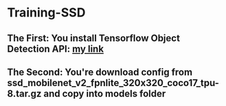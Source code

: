 # Training-SSD

## The First: You install Tensorflow Object Detection API: [my link](https://github.com/ThanhNguyenDat/Install-Tensorflow-Object-Detection-API)
## The Second: You're download config from ssd_mobilenet_v2_fpnlite_320x320_coco17_tpu-8.tar.gz and copy into models folder

